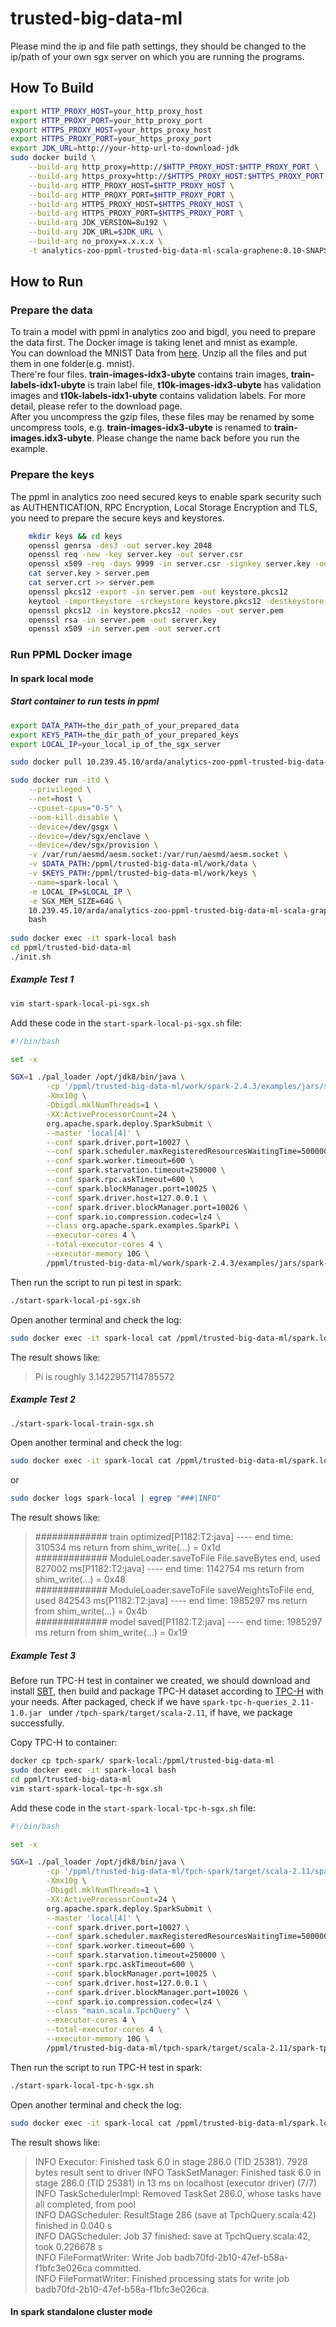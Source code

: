 # trusted-big-data-ml
Please mind the ip and file path settings, they should be changed to the ip/path of your own sgx server on which you are running the programs.


## How To Build 

```bash
export HTTP_PROXY_HOST=your_http_proxy_host
export HTTP_PROXY_PORT=your_http_proxy_port
export HTTPS_PROXY_HOST=your_https_proxy_host
export HTTPS_PROXY_PORT=your_https_proxy_port
export JDK_URL=http://your-http-url-to-download-jdk
sudo docker build \
    --build-arg http_proxy=http://$HTTP_PROXY_HOST:$HTTP_PROXY_PORT \
    --build-arg https_proxy=http://$HTTPS_PROXY_HOST:$HTTPS_PROXY_PORT \
    --build-arg HTTP_PROXY_HOST=$HTTP_PROXY_HOST \
    --build-arg HTTP_PROXY_PORT=$HTTP_PROXY_PORT \
    --build-arg HTTPS_PROXY_HOST=$HTTPS_PROXY_HOST \
    --build-arg HTTPS_PROXY_PORT=$HTTPS_PROXY_PORT \
    --build-arg JDK_VERSION=8u192 \
    --build-arg JDK_URL=$JDK_URL \
    --build-arg no_proxy=x.x.x.x \
    -t analytics-zoo-ppml-trusted-big-data-ml-scala-graphene:0.10-SNAPSHOT -f ./Dockerfile .
```

## How to Run

### Prepare the data
To train a model with ppml in analytics zoo and bigdl, you need to prepare the data first. The Docker image is taking lenet and mnist as example. <br>
You can download the MNIST Data from [here](http://yann.lecun.com/exdb/mnist/). Unzip all the files and put them in one folder(e.g. mnist). <br>
There're four files. **train-images-idx3-ubyte** contains train images, **train-labels-idx1-ubyte** is train label file, **t10k-images-idx3-ubyte** has validation images and **t10k-labels-idx1-ubyte** contains validation labels. For more detail, please refer to the download page. <br>
After you uncompress the gzip files, these files may be renamed by some uncompress tools, e.g. **train-images-idx3-ubyte** is renamed to **train-images.idx3-ubyte**. Please change the name back before you run the example.  <br>

### Prepare the keys
The ppml in analytics zoo need secured keys to enable spark security such as AUTHENTICATION, RPC Encryption, Local Storage Encryption and TLS, you need to prepare the secure keys and keystores.
```bash
    mkdir keys && cd keys
    openssl genrsa -des3 -out server.key 2048
    openssl req -new -key server.key -out server.csr
    openssl x509 -req -days 9999 -in server.csr -signkey server.key -out server.crt
    cat server.key > server.pem
    cat server.crt >> server.pem
    openssl pkcs12 -export -in server.pem -out keystore.pkcs12
    keytool -importkeystore -srckeystore keystore.pkcs12 -destkeystore keystore.jks -srcstoretype PKCS12 -deststoretype JKS
    openssl pkcs12 -in keystore.pkcs12 -nodes -out server.pem
    openssl rsa -in server.pem -out server.key
    openssl x509 -in server.pem -out server.crt
```

### Run PPML Docker image

#### In spark local mode
##### Start container to run tests in ppml
```bash
export DATA_PATH=the_dir_path_of_your_prepared_data
export KEYS_PATH=the_dir_path_of_your_prepared_keys
export LOCAL_IP=your_local_ip_of_the_sgx_server

sudo docker pull 10.239.45.10/arda/analytics-zoo-ppml-trusted-big-data-ml-scala-graphene:0.10-SNAPSHOT

sudo docker run -itd \
    --privileged \
    --net=host \
    --cpuset-cpus="0-5" \
    --oom-kill-disable \
    --device=/dev/gsgx \
    --device=/dev/sgx/enclave \
    --device=/dev/sgx/provision \
    -v /var/run/aesmd/aesm.socket:/var/run/aesmd/aesm.socket \
    -v $DATA_PATH:/ppml/trusted-big-data-ml/work/data \
    -v $KEYS_PATH:/ppml/trusted-big-data-ml/work/keys \
    --name=spark-local \
    -e LOCAL_IP=$LOCAL_IP \
    -e SGX_MEM_SIZE=64G \
    10.239.45.10/arda/analytics-zoo-ppml-trusted-big-data-ml-scala-graphene:0.10-SNAPSHOT \
    bash
    
sudo docker exec -it spark-local bash
cd ppml/trusted-bid-data-ml
./init.sh
```

##### Example Test 1 
```bash
vim start-spark-local-pi-sgx.sh
```
Add these code in the `start-spark-local-pi-sgx.sh` file: <br>
```bash
#!/bin/bash

set -x

SGX=1 ./pal_loader /opt/jdk8/bin/java \
        -cp '/ppml/trusted-big-data-ml/work/spark-2.4.3/examples/jars/spark-examples_2.11-2.4.3.jar:/ppml/trusted-big-data-ml/work/bigdl-jar-with-dependencies.jar:/ppml/trusted-big-data-ml/work/spark-2.4.3/conf/:/ppml/trusted-big-data-ml/work/spark-2.4.3/jars/*' \
        -Xmx10g \
        -Dbigdl.mklNumThreads=1 \
        -XX:ActiveProcessorCount=24 \
        org.apache.spark.deploy.SparkSubmit \
        --master 'local[4]' \
        --conf spark.driver.port=10027 \
        --conf spark.scheduler.maxRegisteredResourcesWaitingTime=5000000 \
        --conf spark.worker.timeout=600 \
        --conf spark.starvation.timeout=250000 \
        --conf spark.rpc.askTimeout=600 \
        --conf spark.blockManager.port=10025 \
        --conf spark.driver.host=127.0.0.1 \
        --conf spark.driver.blockManager.port=10026 \
        --conf spark.io.compression.codec=lz4 \
        --class org.apache.spark.examples.SparkPi \
        --executor-cores 4 \
        --total-executor-cores 4 \
        --executor-memory 10G \
        /ppml/trusted-big-data-ml/work/spark-2.4.3/examples/jars/spark-examples_2.11-2.4.3.jar | tee spark.local.pi.sgx.log
```

Then run the script to run pi test in spark: <br>
```bash
./start-spark-local-pi-sgx.sh
```

Open another terminal and check the log:
```bash
sudo docker exec -it spark-local cat /ppml/trusted-big-data-ml/spark.local.pi.sgx.log | egrep "###|INFO|Pi"
```

The result shows like: <br>
>   Pi is roughly 3.1422957114785572

##### Example Test 2
```bash
./start-spark-local-train-sgx.sh
```

Open another terminal and check the log:
```bash
sudo docker exec -it spark-local cat /ppml/trusted-big-data-ml/spark.local.sgx.log | egrep "###|INFO"
```
or
```bash
sudo docker logs spark-local | egrep "###|INFO"
```

The result shows like: <br>
>   ############# train optimized[P1182:T2:java] ---- end time: 310534 ms return from shim_write(...) = 0x1d <br>
>   ############# ModuleLoader.saveToFile File.saveBytes end, used 827002 ms[P1182:T2:java] ---- end time: 1142754 ms return from shim_write(...) = 0x48 <br>
>   ############# ModuleLoader.saveToFile saveWeightsToFile end, used 842543 ms[P1182:T2:java] ---- end time: 1985297 ms return from shim_write(...) = 0x4b <br>
>   ############# model saved[P1182:T2:java] ---- end time: 1985297 ms return from shim_write(...) = 0x19 <br>

##### Example Test 3
Before run TPC-H test in container we created, we should download and install [SBT](https://www.scala-sbt.org/download.html), then build and package TPC-H dataset according to [TPC-H](https://github.com/qiuxin2012/tpch-spark) with your needs. After packaged, check if we have `spark-tpc-h-queries_2.11-1.0.jar ` under `/tpch-spark/target/scala-2.11`, if have, we package successfully.

Copy TPC-H to container: <br>
```bash
docker cp tpch-spark/ spark-local:/ppml/trusted-big-data-ml
sudo docker exec -it spark-local bash
cd ppml/trusted-big-data-ml
vim start-spark-local-tpc-h-sgx.sh
```

Add these code in the `start-spark-local-tpc-h-sgx.sh` file: <br>
```bash
#!/bin/bash

set -x

SGX=1 ./pal_loader /opt/jdk8/bin/java \
        -cp '/ppml/trusted-big-data-ml/tpch-spark/target/scala-2.11/spark-tpc-h-queries_2.11-1.0.jar:/ppml/trusted-big-data-ml/work/bigdl-jar-with-dependencies.jar:/ppml/trusted-big-data-ml/work/spark-2.4.3/conf/:/ppml/trusted-big-data-ml/work/spark-2.4.3/jars/*' \
        -Xmx10g \
        -Dbigdl.mklNumThreads=1 \
        -XX:ActiveProcessorCount=24 \
        org.apache.spark.deploy.SparkSubmit \
        --master 'local[4]' \
        --conf spark.driver.port=10027 \
        --conf spark.scheduler.maxRegisteredResourcesWaitingTime=5000000 \
        --conf spark.worker.timeout=600 \
        --conf spark.starvation.timeout=250000 \
        --conf spark.rpc.askTimeout=600 \
        --conf spark.blockManager.port=10025 \
        --conf spark.driver.host=127.0.0.1 \
        --conf spark.driver.blockManager.port=10026 \
        --conf spark.io.compression.codec=lz4 \
        --class "main.scala.TpchQuery" \
        --executor-cores 4 \
        --total-executor-cores 4 \
        --executor-memory 10G \
        /ppml/trusted-big-data-ml/tpch-spark/target/scala-2.11/spark-tpc-h-queries_2.11-1.0.jar | tee spark.local.tpc.h.sgx.log
```

Then run the script to run TPC-H test in spark: <br>
```bash
./start-spark-local-tpc-h-sgx.sh
```

Open another terminal and check the log: <br>
```bash
sudo docker exec -it spark-local cat /ppml/trusted-big-data-ml/spark.local.tpc.h.sgx.log | egrep "###|INFO"
```
The result shows like: <br>
>   INFO Executor: Finished task 6.0 in stage 286.0 (TID 25381). 7928 bytes result sent to driver
>   INFO TaskSetManager: Finished task 6.0 in stage 286.0 (TID 25381) in 13 ms on localhost (executor driver) (7/7)
>   INFO TaskSchedulerImpl: Removed TaskSet 286.0, whose tasks have all completed, from pool <br>
>   INFO DAGScheduler: ResultStage 286 (save at TpchQuery.scala:42) finished in 0.040 s <br>
>   INFO DAGScheduler: Job 37 finished: save at TpchQuery.scala:42, took 0.226678 s <br>
>   INFO FileFormatWriter: Write Job badb70fd-2b10-47ef-b58a-f1bfc3e026ca committed. <br>
>   INFO FileFormatWriter: Finished processing stats for write job badb70fd-2b10-47ef-b58a-f1bfc3e026ca. <br>

#### In spark standalone cluster mode
